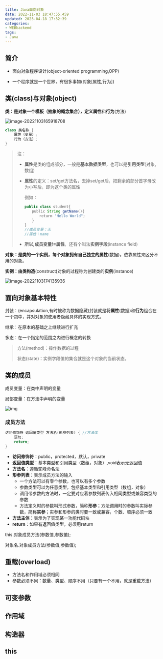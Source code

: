 ```yaml
---
title: Java面向对象 
date: 2022-11-03 18:47:55.459
updated: 2023-04-18 17:32:39
categories: 
- WEBbackend
tags: 
- Java
---
```


## 简介

* 面向对象程序设计(object-oriented programming,OPP)

* 一个程序就是一个世界，有很多事物(对象[属性,行为])

## 类(class)与对象(object)

**类：**是对象一个模板（抽象的概念集合），定义**属性**和**行为**(方法)

![image-20221103165918708](https://wrxinyue.oss-cn-hongkong.aliyuncs.com/img/image-20221103165918708.png)

~~~java
class 类名称 {
    属性（变量）;
    行为（方法）;
}
~~~



> 注：
>
> * **属性**是类的组成部分，一般是**基本数据类型**，也可以是**引用类型**(对象，数组)
>
> * **属性**的定义：set/get方法名，去掉set/get后，把剩余的部分首字母改为小写后，即为这个类的属性
>
>   例如：
>
>   ~~~java
>   public class student{
>   　　public String getName(){
>   　　　　return "Hello World";
>   　　}
>   }
>   //成员变量：无
>   //属性：name
>   ~~~
>
> * **所以,成员变量!=属性**，还有个叫法**实例字段**(instance field)



**对象：**是类的一个实例，每个对象拥有自己独立的**属性**(数据)，依靠属性来区分不用的对象。



**实例：**由类**构造**(construct)对象的过程称为创建类的**实例**(instance)

![image-20221103174135936](https://wrxinyue.oss-cn-hongkong.aliyuncs.com/img/image-20221103174135936.png)



## 面向对象基本特性 

封装：(encapsulation,有时被称为数据隐藏)封装就是将**属性**(数据)和**行为**组合在一个包中，并对对象的使用者隐藏具体的实现方式。

继承：在原本的基础之上继续进行扩充

多态：在一个指定的范围之内进行概念的转换

> 方法(method)：操作数据的过程
>
> 状态(state)：实例字段值的集合就是这个对象的当前状态。



## 类的成员

成员变量：在类中声明的变量

局部变量：在方法中声明的变量

![img](https://wrxinyue.oss-cn-hongkong.aliyuncs.com/img/clip_image089.jpg)

### 成员方法

~~~java
访问修饰符 返回值类型 方法名(形参列表) {	//方法体
    语句;
    return;
}
~~~

* **访问修饰符**：public，protected，默认，private
* **返回值类型**：基本类型和引用类型（数组，对象）,void表示无返回值
* **方法名**：遵循驼峰命名法
* **形参列表**：表示成员方法的输入
  * 一个方法可以有零个参数，也可以有多个参数
  * 参数类型可以为任意类型，包括基本类型和引用类型（数组，对象）
  * 调用带参数的方法时，一定要对应着参数列表传入相同类型或兼容类型的参数
  * 方法定义时的参数叫形式参数，简称**形参**；方法调用时的参数叫实际参数，简称**实参**；实参和形参的类时要一致或兼容，个数、顺序必须一致
* **方法主体**：表示为了实现某一功能代码块
* **return**：如果有返回值类型，必须用return

this.对象成员方法(参数值,参数值);

对象名.对象成员方法(参数值,参数值);

## 重载(overload)

* 方法名和作用域必须相同
* 参数必须不同：数量、类型、顺序不用（只要有一个不用，就是重载方法）

## 可变参数

## 作用域

## 构造器

## this


